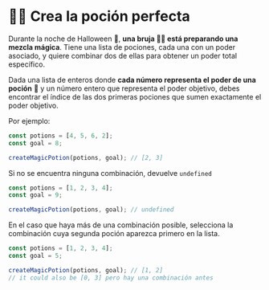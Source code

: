 # 🧙‍♀️ **Crea la poción perfecta**

Durante la noche de Halloween 🎃, **una bruja 🧙‍♀️ está preparando una mezcla mágica**. Tiene una lista de pociones, cada una con un poder asociado, y quiere combinar dos de ellas para obtener un poder total específico.

Dada una lista de enteros donde **cada número representa el poder de una poción** 🧪 y un número entero que representa el poder objetivo, debes encontrar el índice de las dos primeras pociones que sumen exactamente el poder objetivo.

Por ejemplo:

```javascript
const potions = [4, 5, 6, 2];
const goal = 8;

createMagicPotion(potions, goal); // [2, 3]
```

Si no se encuentra ninguna combinación, devuelve `undefined`

```javascript
const potions = [1, 2, 3, 4];
const goal = 9;

createMagicPotion(potions, goal); // undefined
```

En el caso que haya más de una combinación posible, selecciona la combinación cuya segunda poción aparezca primero en la lista.

```javascript
const potions = [1, 2, 3, 4];
const goal = 5;

createMagicPotion(potions, goal); // [1, 2]
// it could also be [0, 3] pero hay una combinación antes
```
